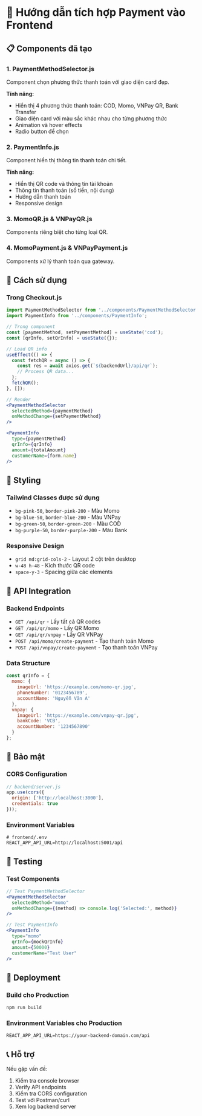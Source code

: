 # 🚀 Hướng dẫn tích hợp Payment vào Frontend

## 📋 Components đã tạo

### 1. PaymentMethodSelector.js
Component chọn phương thức thanh toán với giao diện card đẹp.

**Tính năng:**
- Hiển thị 4 phương thức thanh toán: COD, Momo, VNPay QR, Bank Transfer
- Giao diện card với màu sắc khác nhau cho từng phương thức
- Animation và hover effects
- Radio button để chọn

### 2. PaymentInfo.js
Component hiển thị thông tin thanh toán chi tiết.

**Tính năng:**
- Hiển thị QR code và thông tin tài khoản
- Thông tin thanh toán (số tiền, nội dung)
- Hướng dẫn thanh toán
- Responsive design

### 3. MomoQR.js & VNPayQR.js
Components riêng biệt cho từng loại QR.

### 4. MomoPayment.js & VNPayPayment.js
Components xử lý thanh toán qua gateway.

## 🔧 Cách sử dụng

### Trong Checkout.js
```jsx
import PaymentMethodSelector from '../components/PaymentMethodSelector';
import PaymentInfo from '../components/PaymentInfo';

// Trong component
const [paymentMethod, setPaymentMethod] = useState('cod');
const [qrInfo, setQrInfo] = useState({});

// Load QR info
useEffect(() => {
  const fetchQR = async () => {
    const res = await axios.get(`${backendUrl}/api/qr`);
    // Process QR data...
  };
  fetchQR();
}, []);

// Render
<PaymentMethodSelector
  selectedMethod={paymentMethod}
  onMethodChange={setPaymentMethod}
/>

<PaymentInfo
  type={paymentMethod}
  qrInfo={qrInfo}
  amount={totalAmount}
  customerName={form.name}
/>
```

## 🎨 Styling

### Tailwind Classes được sử dụng
- `bg-pink-50`, `border-pink-200` - Màu Momo
- `bg-blue-50`, `border-blue-200` - Màu VNPay
- `bg-green-50`, `border-green-200` - Màu COD
- `bg-purple-50`, `border-purple-200` - Màu Bank

### Responsive Design
- `grid md:grid-cols-2` - Layout 2 cột trên desktop
- `w-48 h-48` - Kích thước QR code
- `space-y-3` - Spacing giữa các elements

## 📡 API Integration

### Backend Endpoints
- `GET /api/qr` - Lấy tất cả QR codes
- `GET /api/qr/momo` - Lấy QR Momo
- `GET /api/qr/vnpay` - Lấy QR VNPay
- `POST /api/momo/create-payment` - Tạo thanh toán Momo
- `POST /api/vnpay/create-payment` - Tạo thanh toán VNPay

### Data Structure
```javascript
const qrInfo = {
  momo: {
    imageUrl: 'https://example.com/momo-qr.jpg',
    phoneNumber: '0123456789',
    accountName: 'Nguyễn Văn A'
  },
  vnpay: {
    imageUrl: 'https://example.com/vnpay-qr.jpg',
    bankCode: 'VCB',
    accountNumber: '1234567890'
  }
};
```

## 🔐 Bảo mật

### CORS Configuration
```javascript
// backend/server.js
app.use(cors({
  origin: ['http://localhost:3000'],
  credentials: true
}));
```

### Environment Variables
```env
# frontend/.env
REACT_APP_API_URL=http://localhost:5001/api
```

## 🧪 Testing

### Test Components
```jsx
// Test PaymentMethodSelector
<PaymentMethodSelector
  selectedMethod="momo"
  onMethodChange={(method) => console.log('Selected:', method)}
/>

// Test PaymentInfo
<PaymentInfo
  type="momo"
  qrInfo={mockQrInfo}
  amount={50000}
  customerName="Test User"
/>
```

## 🚀 Deployment

### Build cho Production
```bash
npm run build
```

### Environment Variables cho Production
```env
REACT_APP_API_URL=https://your-backend-domain.com/api
```

## 📞 Hỗ trợ

Nếu gặp vấn đề:
1. Kiểm tra console browser
2. Verify API endpoints
3. Kiểm tra CORS configuration
4. Test với Postman/curl
5. Xem log backend server
